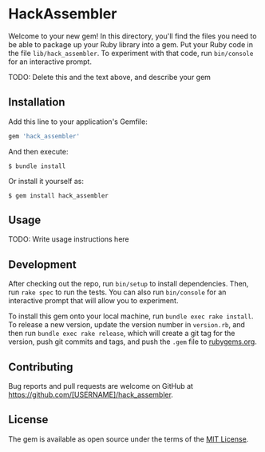 # HackAssembler

Welcome to your new gem! In this directory, you'll find the files you need to be able to package up your Ruby library into a gem. Put your Ruby code in the file `lib/hack_assembler`. To experiment with that code, run `bin/console` for an interactive prompt.

TODO: Delete this and the text above, and describe your gem

## Installation

Add this line to your application's Gemfile:

```ruby
gem 'hack_assembler'
```

And then execute:

    $ bundle install

Or install it yourself as:

    $ gem install hack_assembler

## Usage

TODO: Write usage instructions here

## Development

After checking out the repo, run `bin/setup` to install dependencies. Then, run `rake spec` to run the tests. You can also run `bin/console` for an interactive prompt that will allow you to experiment.

To install this gem onto your local machine, run `bundle exec rake install`. To release a new version, update the version number in `version.rb`, and then run `bundle exec rake release`, which will create a git tag for the version, push git commits and tags, and push the `.gem` file to [rubygems.org](https://rubygems.org).

## Contributing

Bug reports and pull requests are welcome on GitHub at https://github.com/[USERNAME]/hack_assembler.


## License

The gem is available as open source under the terms of the [MIT License](https://opensource.org/licenses/MIT).
